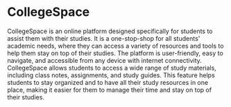 # CollegeSpace
CollegeSpace is an online platform designed specifically for students to assist them with their studies. It is a one-stop-shop for all students' academic needs, where they can access a variety of resources and tools to help them stay on top of their studies. The platform is user-friendly, easy to navigate, and accessible from any device with internet connectivity. CollegeSpace allows students to access a wide range of study materials, including class notes, assignments, and study guides. This feature helps students to stay organized and to have all their study resources in one place, making it easier for them to manage their time and stay on top of their studies.
